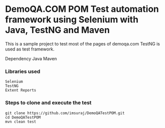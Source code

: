 # DemoQA.COM POM Test automation framework using Selenium with Java, TestNG and Maven

This is a sample project to test most of the pages of demoqa.com
TestNG is used as test framework.

Dependency
Java
Maven

### Libraries used
```
Selenium
TestNG
Extent Reports
```


### Steps to clone and execute the test
```
git clone https://github.com/imsuraj/DemoQATestPOM.git
cd DemoQATestPOM
mvn clean test
